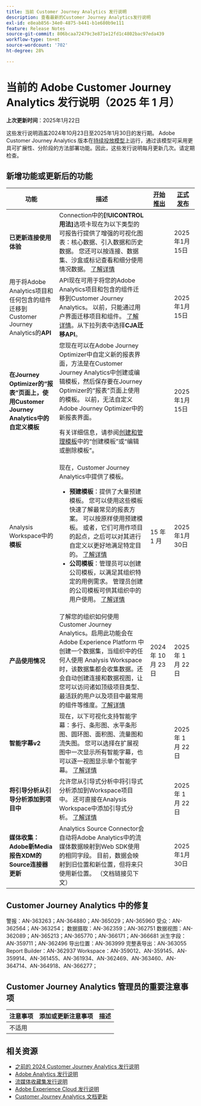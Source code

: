 ```yaml
---
title: 当前 Customer Journey Analytics 发行说明
description: 查看最新的Customer Journey Analytics发行说明
exl-id: e8eab856-34e0-4875-b441-b1e680b9e111
feature: Release Notes
source-git-commit: 806bcaa72479c3e871e12fd1c4802bac97eda439
workflow-type: tm+mt
source-wordcount: '702'
ht-degree: 28%

---
```


# 当前的 Adobe Customer Journey Analytics 发行说明（2025 年 1 月）

**上次更新时间**：2025年1月22日

这些发行说明涵盖2024年10月23日至2025年1月30日的发行期。 Adobe Customer Journey Analytics 版本在[持续投放模型](releases.md)上运行，通过该模型可采用更具可扩展性、分阶段的方法部署功能。因此，这些发行说明每月更新几次。请定期检查。

## 新增功能或更新后的功能

| 功能 | 描述 | [开始推出](releases.md) | [正式发布](releases.md) |
| ----------- | ---------- | ------- | ---- |
| **已更新连接使用体验** | Connection中的&#x200B;**[!UICONTROL 用法]**&#x200B;选项卡现在为以下类型的可报告行提供了增强的可视化图表：核心数据、引入数据和历史数据。 您还可以按连接、数据集、沙盒或标记查看和细分使用情况数据。 [了解详情](https://experienceleague.adobe.com/en/docs/analytics-platform/using/cja-connections/manage-connections#connections-usage) |  | 2025年1月15日 |
| 用于将Adobe Analytics项目和任何包含的组件迁移到Customer Journey Analytics的&#x200B;**API** | API现在可用于将您的Adobe Analytics项目和包含的组件迁移到Customer Journey Analytics。 以前，只能通过用户界面迁移项目和组件。 [了解详情](https://adobedocs.github.io/analytics-2.0-apis/?urls.primaryName=CJA%20Migration%20APIs)。从下拉列表中选择&#x200B;**CJA迁移API**。 |  | 2025年1月15日 |
| **在Journey Optimizer的“报表”页面上，使用Customer Journey Analytics中的自定义模板** | 您现在可以在Adobe Journey Optimizer中自定义新的报表界面，方法是在Customer Journey Analytics中创建或编辑模板，然后保存要在Journey Optimizer的“报表”页面上使用的模板。 以前，无法自定义Adobe Journey Optimizer中的新报表界面。 <p>有关详细信息，请参阅[创建和管理模板](https://experienceleague.adobe.com/en/docs/analytics-platform/using/cja-workspace/templates/create-templates)中的“创建模板”或“编辑或删除模板”。  |  | 2025年1月15日 |
| Analysis Workspace中的&#x200B;**模板** | 现在，Customer Journey Analytics中提供了模板。<ul><li>**预建模板**：提供了大量预建模板。 您可以使用这些模板快速了解最常见的报表方案。 可以按原样使用预建模板。 或者，它们可用作项目的起点，之后可以对其进行自定义以更好地满足特定目的。 [了解详情](/help/analysis-workspace/templates/use-templates.md)</li><li>**公司模板**：管理员可以创建公司模板，以满足其组织特定的用例需求。 管理员创建的公司模板可供其组织中的用户使用。 [了解详情](/help/analysis-workspace/templates/create-templates.md)</li></ul> | 15 年 1 月 | 2025年1月30日 |
| **产品使用情况** | 了解您的组织如何使用 Customer Journey Analytics。启用此功能会在 Adobe Experience Platform 中创建一个数据集，当组织中的任何人使用 Analysis Workspace 时，该数据集都会收集数据。还会自动创建连接和数据视图，让您可以访问诸如顶级项目类型、最活跃的用户以及项目中最常用的组件等维度。[了解详情](/help/tools/product-usage/usage-overview.md) | 2024 年 10 月 23 日 | 2025 年 1 月 22 日 |
| **智能字幕v2** | 现在，以下可视化支持智能字幕：多行、条形图、水平条形图、圆环图、面积图、流量图和流失图。 您可以选择在扩展视图中一次显示所有智能字幕，也可以逐一视图显示单个智能字幕。 [了解详情](https://experienceleague.adobe.com/en/docs/analytics-platform/using/cja-workspace/visualizations/intelligent-captions) |  | 2025 年 1 月 22 日 |
| **将引导分析从引导分析添加到项目中** | 允许您从引导式分析中将引导式分析添加到Workspace项目中。 还可直接在Analysis Workspace中添加引导式分析。 [了解详情](https://experienceleague.adobe.com/zh-hans/docs/analytics-platform/using/guided-analysis/overview) |  | 2025 年 1 月 22 日 |
| **媒体收集：Adobe新Media报告XDM的Source连接器更新** | Analytics Source Connector会自动将Adobe Analytics中的流媒体数据映射到Web SDK使用的相同字段。 目前，数据会映射到旧位置和新位置，但将来只使用新位置。 （文档链接见下文） |  | 2025年1月30日 |

## Customer Journey Analytics 中的修复

警报：AN-363263；AN-364880；AN-365029；AN-365960
受众：AN-362564；AN-363254；
数据摄取：AN-362359；AN-362751
数据视图：AN-362089；AN-365213；AN-365770；AN-366171；AN-366681
派生字段：AN-359711；AN-362496
导出位置：AN-363999
完整表导出：AN-363055
Report Builder：AN-362937
Workspace：AN-359012、AN-359145、AN-359914、AN-361455、AN-361934、AN-362469、AN-363460、AN-364714、AN-364918、AN-366277；


## Customer Journey Analytics 管理员的重要注意事项

| 注意事项 | 添加或更新注意事项 | 描述 |
| --- | --- | --- |
| 不适用 | | |

## 相关资源

* [之前的 2024 Customer Journey Analytics 发行说明](/help/release-notes/2024.md)
* [Adobe Analytics 发行说明](https://experienceleague.adobe.com/docs/analytics/release-notes/latest.html?lang=zh-hans)
* [流媒体收藏集发行说明](https://experienceleague.adobe.com/docs/media-analytics/using/additional-resources/release-notes.html?lang=zh-hans)
* [Adobe Experience Cloud 发行说明](https://experienceleague.adobe.com/docs/release-notes/experience-cloud/current.html?lang=zh-hans)
* [Customer Journey Analytics 文档更新](/help/release-notes/doc-changes.md)
